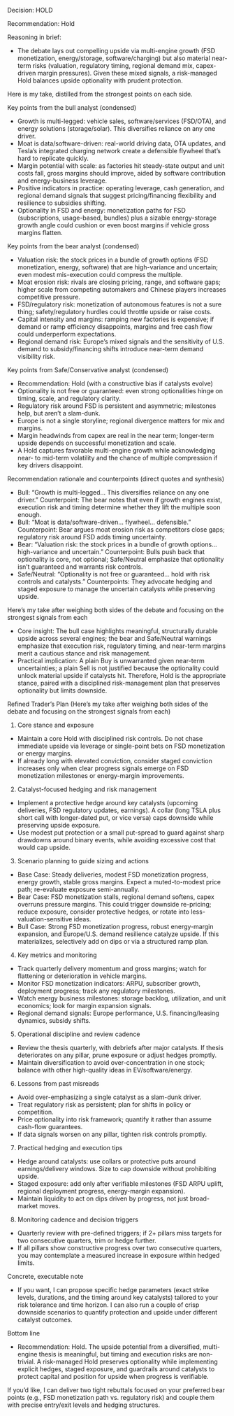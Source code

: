Decision: HOLD

Recommendation: Hold

Reasoning in brief:
- The debate lays out compelling upside via multi-engine growth (FSD monetization, energy/storage, software/charging) but also material near-term risks (valuation, regulatory timing, regional demand mix, capex-driven margin pressures). Given these mixed signals, a risk-managed Hold balances upside optionality with prudent protection.

Here is my take, distilled from the strongest points on each side.

Key points from the bull analyst (condensed)
- Growth is multi-legged: vehicle sales, software/services (FSD/OTA), and energy solutions (storage/solar). This diversifies reliance on any one driver.
- Moat is data/software-driven: real-world driving data, OTA updates, and Tesla’s integrated charging network create a defensible flywheel that’s hard to replicate quickly.
- Margin potential with scale: as factories hit steady-state output and unit costs fall, gross margins should improve, aided by software contribution and energy-business leverage.
- Positive indicators in practice: operating leverage, cash generation, and regional demand signals that suggest pricing/financing flexibility and resilience to subsidies shifting.
- Optionality in FSD and energy: monetization paths for FSD (subscriptions, usage-based, bundles) plus a sizable energy-storage growth angle could cushion or even boost margins if vehicle gross margins flatten.

Key points from the bear analyst (condensed)
- Valuation risk: the stock prices in a bundle of growth options (FSD monetization, energy, software) that are high-variance and uncertain; even modest mis-execution could compress the multiple.
- Moat erosion risk: rivals are closing pricing, range, and software gaps; higher scale from competing automakers and Chinese players increases competitive pressure.
- FSD/regulatory risk: monetization of autonomous features is not a sure thing; safety/regulatory hurdles could throttle upside or raise costs.
- Capital intensity and margins: ramping new factories is expensive; if demand or ramp efficiency disappoints, margins and free cash flow could underperform expectations.
- Regional demand risk: Europe’s mixed signals and the sensitivity of U.S. demand to subsidy/financing shifts introduce near-term demand visibility risk.

Key points from Safe/Conservative analyst (condensed)
- Recommendation: Hold (with a constructive bias if catalysts evolve)
- Optionality is not free or guaranteed: even strong optionalities hinge on timing, scale, and regulatory clarity.
- Regulatory risk around FSD is persistent and asymmetric; milestones help, but aren’t a slam-dunk.
- Europe is not a single storyline; regional divergence matters for mix and margins.
- Margin headwinds from capex are real in the near term; longer-term upside depends on successful monetization and scale.
- A Hold captures favorable multi-engine growth while acknowledging near- to mid-term volatility and the chance of multiple compression if key drivers disappoint.

Recommendation rationale and counterpoints (direct quotes and synthesis)
- Bull: “Growth is multi-legged… This diversifies reliance on any one driver.”
  Counterpoint: The bear notes that even if growth engines exist, execution risk and timing determine whether they lift the multiple soon enough.
- Bull: “Moat is data/software-driven… flywheel… defensible.”
  Counterpoint: Bear argues moat erosion risk as competitors close gaps; regulatory risk around FSD adds timing uncertainty.
- Bear: “Valuation risk: the stock prices in a bundle of growth options… high-variance and uncertain.”
  Counterpoint: Bulls push back that optionality is core, not optional; Safe/Neutral emphasize that optionality isn’t guaranteed and warrants risk controls.
- Safe/Neutral: “Optionality is not free or guaranteed… hold with risk controls and catalysts.”
  Counterpoints: They advocate hedging and staged exposure to manage the uncertain catalysts while preserving upside.

Here’s my take after weighing both sides of the debate and focusing on the strongest signals from each

- Core insight: The bull case highlights meaningful, structurally durable upside across several engines; the bear and Safe/Neutral warnings emphasize that execution risk, regulatory timing, and near-term margins merit a cautious stance and risk management.
- Practical implication: A plain Buy is unwarranted given near-term uncertainties; a plain Sell is not justified because the optionality could unlock material upside if catalysts hit. Therefore, Hold is the appropriate stance, paired with a disciplined risk-management plan that preserves optionality but limits downside.

Refined Trader’s Plan (Here’s my take after weighing both sides of the debate and focusing on the strongest signals from each)
1) Core stance and exposure
- Maintain a core Hold with disciplined risk controls. Do not chase immediate upside via leverage or single-point bets on FSD monetization or energy margins.
- If already long with elevated conviction, consider staged conviction increases only when clear progress signals emerge on FSD monetization milestones or energy-margin improvements.

2) Catalyst-focused hedging and risk management
- Implement a protective hedge around key catalysts (upcoming deliveries, FSD regulatory updates, earnings). A collar (long TSLA plus short call with longer-dated put, or vice versa) caps downside while preserving upside exposure.
- Use modest put protection or a small put-spread to guard against sharp drawdowns around binary events, while avoiding excessive cost that would cap upside.

3) Scenario planning to guide sizing and actions
- Base Case: Steady deliveries, modest FSD monetization progress, energy growth, stable gross margins. Expect a muted-to-modest price path; re-evaluate exposure semi-annually.
- Bear Case: FSD monetization stalls, regional demand softens, capex overruns pressure margins. This could trigger downside re-pricing; reduce exposure, consider protective hedges, or rotate into less-valuation-sensitive ideas.
- Bull Case: Strong FSD monetization progress, robust energy-margin expansion, and Europe/U.S. demand resilience catalyze upside. If this materializes, selectively add on dips or via a structured ramp plan.

4) Key metrics and monitoring
- Track quarterly delivery momentum and gross margins; watch for flattening or deterioration in vehicle margins.
- Monitor FSD monetization indicators: ARPU, subscriber growth, deployment progress; track any regulatory milestones.
- Watch energy business milestones: storage backlog, utilization, and unit economics; look for margin expansion signals.
- Regional demand signals: Europe performance, U.S. financing/leasing dynamics, subsidy shifts.

5) Operational discipline and review cadence
- Review the thesis quarterly, with debriefs after major catalysts. If thesis deteriorates on any pillar, prune exposure or adjust hedges promptly.
- Maintain diversification to avoid over-concentration in one stock; balance with other high-quality ideas in EV/software/energy.

6) Lessons from past misreads
- Avoid over-emphasizing a single catalyst as a slam-dunk driver.
- Treat regulatory risk as persistent; plan for shifts in policy or competition.
- Price optionality into risk framework; quantify it rather than assume cash-flow guarantees.
- If data signals worsen on any pillar, tighten risk controls promptly.

7) Practical hedging and execution tips
- Hedge around catalysts: use collars or protective puts around earnings/delivery windows. Size to cap downside without prohibiting upside.
- Staged exposure: add only after verifiable milestones (FSD ARPU uplift, regional deployment progress, energy-margin expansion).
- Maintain liquidity to act on dips driven by progress, not just broad-market moves.

8) Monitoring cadence and decision triggers
- Quarterly review with pre-defined triggers; if 2+ pillars miss targets for two consecutive quarters, trim or hedge further.
- If all pillars show constructive progress over two consecutive quarters, you may contemplate a measured increase in exposure within hedged limits.

Concrete, executable note
- If you want, I can propose specific hedge parameters (exact strike levels, durations, and the timing around key catalysts) tailored to your risk tolerance and time horizon. I can also run a couple of crisp downside scenarios to quantify protection and upside under different catalyst outcomes.

Bottom line
- Recommendation: Hold. The upside potential from a diversified, multi-engine thesis is meaningful, but timing and execution risks are non-trivial. A risk-managed Hold preserves optionality while implementing explicit hedges, staged exposure, and guardrails around catalysts to protect capital and position for upside when progress is verifiable.

If you’d like, I can deliver two tight rebuttals focused on your preferred bear points (e.g., FSD monetization path vs. regulatory risk) and couple them with precise entry/exit levels and hedging structures.